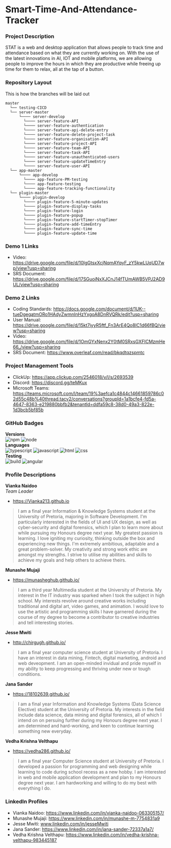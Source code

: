 # Smart-Time-And-Attendance-Tracker

### Project Description
STAT is a web and desktop application that allows people to track time and attendance based on what they are currently working on. With the use of the latest innovations in AI, IOT and mobile platforms, we are allowing people to improve the hours in which they are productive while freeing up time for them to relax, all at the tap of a button.

### Repository Layout
This is how the branches will be laid out

```
master
  └── testing-CICD
  └── server-master
      └──── server-develop
        └──── server-feature-API
        └──── server-feature-authentication
        └──── server-feature-api-delete-entry
        └──── server-feature-delete-project-task
        └──── server-feature-organisation-API
        └──── server-feature-project-API
        └──── server-feature-team-API
        └──── server-feature-task-API
        └──── server-feature-unauthenticated-users
        └──── server-feature-updateTimeEntry
        └──── server-feature-user-API
  └── app-master
      └──── app-develop
        └──── app-feature-PM-testing
        └──── app-feature-testing
        └──── app-feature-tracking-functionality
  └── plugin-master
      └──── plugin-develop
        └──── plugin-feature-5-minute-updates
        └──── plugin-feature-display-tasks
        └──── plugin-feature-login
        └──── plugin-feature-popup
        └──── plugin-feature-startTimer-stopTimer
        └──── plugin-feature-add-timeEntry
        └──── plugin-feature-sync-time
        └──── plugin-feature-update-time
```
### Demo 1 Links
- Video: https://drive.google.com/file/d/10lgGtsxXcjNqmAYqyF_zY5kwLUqUD7wp/view?usp=sharing
- SRS Document: https://drive.google.com/file/d/17SGuoiNxXJCnJ14fTUmAWB5VPJ2AD9UL/view?usp=sharing

### Demo 2 Links
- Coding Standards: https://docs.google.com/document/d/1UK--tueDgegatmORo1HAdyZwmnInHzYxgoA8DnRVQRk/edit?usp=sharing
- User Manual: https://drive.google.com/file/d/15kt7iyyR5ftf_Fn3ArE4Qo8IC1d66fBQ/view?usp=sharing
- Video: https://drive.google.com/file/d/1OmGYxNenx2Y0tM0SRxsGXFICMzmHe66_/view?usp=sharing
- SRS Document: https://www.overleaf.com/read/bkqdtqzspmtc

### Project Management Tools
- ClickUp: https://app.clickup.com/2546018/v/l/s/2693539
- Discord: https://discord.gg/teMKux
- Microsoft Teams: https://teams.microsoft.com/l/team/19%3aefca1c4844c14661859786c02d55c48b%40thread.tacv2/conversations?groupId=1a1bcfe4-fd5a-4647-8363-e219880bbfb2&tenantId=ddfa59c8-38d0-49a3-822e-1d3bcb5bf85b


### GitHub Badges
**Versions**\
![npm](https://img.shields.io/npm/v/npm?color=lightgrey) 
![node](https://img.shields.io/badge/node-%3E%3D%2012.11.1-lightgrey)\
**Languages**\
![typescript](https://img.shields.io/badge/typescript-%2035.3%25-blue.svg) 
![javascript](https://img.shields.io/badge/javascript-%2022.4%25-yellow.svg) 
![html](https://img.shields.io/badge/html-%2025.0%25-red.svg) 
![css](https://img.shields.io/badge/css-%2025.0%25-purple.svg)\
**Testing**\
![build](https://github.com/COS301-SE-2020/Smart-Time-And-Attendance-Tracker/workflows/build/badge.svg) 
![angular](https://github.com/COS301-SE-2020/Smart-Time-And-Attendance-Tracker/workflows/angular/badge.svg) 


### Profile Descriptions

**Vianka Naidoo**\
_Team Leader_
- https://Vianka213.github.io
> I am a final year Information & Knowledge Systems student at the University of Pretoria, majoring in Software Development. I'm particularly interested in the fields of UI and UX design, as well as cyber-security and digital forensics, which I plan to learn more about while pursuing my Honours degree next year.
My greatest passion is learning. I love igniting my curiosity, thinking outside the box and experiencing new things.
I'm extremely ambitious, adaptable and a great problem-solver. My creativity and strong work ethic are amongst my strengths. I strive to utilise my abilities and skills to achieve my goals and help others to achieve theirs.

**Munashe Mujaji**
- https://munasheghub.github.io/
> I am a third year Multimedia student at the University of Pretoria. My interest in the IT industry was sparked when I took the subject in high school.
> My interests revolve around creative works including traditional and digital art, video games, and animation. I would love to use the artistic and programming skills I have garnered during the course of my degree to become a contributor to creative industries and tell interesting stories.

**Jesse Mwiti**
- http://chirgugh.github.io/
> I am a final year computer science student at University of Pretoria.
I have an interest in data mining, Fintech, digital marketing, android and web deveopment. I am an open-minded invidual and pride myself in my ability to keep progressing and thriving under new or tough conditions.

**Jana Sander**
- https://18102639.github.io/
> I am a final year Information and Knowledge Systems (Data Science Elective) student at the University of Pretoria. My interests in the field include data science, data mining and digital forensics, all of which I intend on on persuing further during my Honours degree next year. I am determined and hard-working, and keen to continue learning something new everyday.

**Vedha Krishna Velthapu**
- https://vedha286.github.io/
> I am a final year Computer Science student at University of Pretoria. I developed a passion for programming and web designing while learning to code during school recess as a new hobby. I am interested in web and mobile application development and plan to my Honours degree next year. I am hardworking and willing to do my best with everything I do.

### LinkedIn Profiles
- Vianka Naidoo: https://www.linkedin.com/in/vianka-naidoo-063305157/
- Munashe Mujaji: https://www.linkedin.com/in/munashe-m-7754831a9
- Jesse Mwiti: www.linkedin.com/in/jesseMwiti
- Jana Sander: https://www.linkedin.com/in/jana-sander-72337a1a7/
- Vedha Krishna Velthapu: https://www.linkedin.com/in/vedha-krishna-velthapu-983445187
